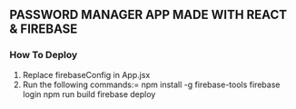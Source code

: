 ## PASSWORD MANAGER APP MADE WITH REACT & FIREBASE

### How To Deploy

1. Replace firebaseConfig in App.jsx
2. Run the following commands:=
   npm install -g firebase-tools
   firebase login
   npm run build
   firebase deploy
